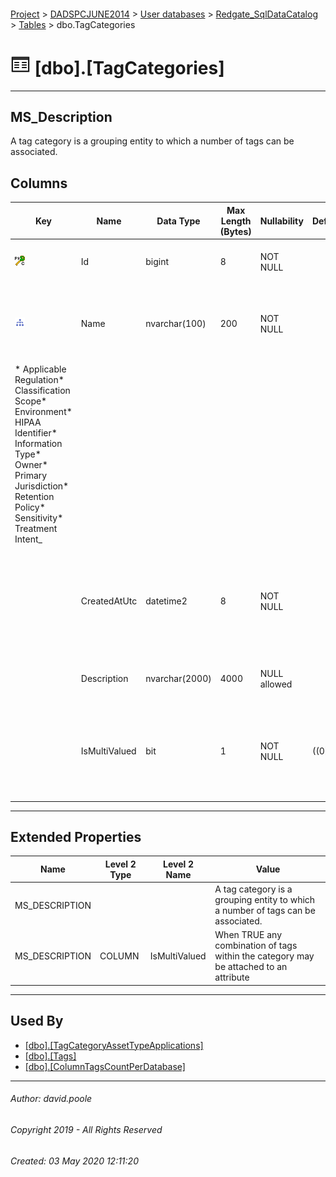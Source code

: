 #### 

[Project](../../../../readme.md) > [DADSPCJUNE2014](../../../readme.md) > [User databases](../../readme.md) > [Redgate_SqlDataCatalog](../readme.md) > [Tables](Tables.md) > dbo.TagCategories

# ![Tables](../../../../Images/Table32.png) [dbo].[TagCategories]

---

## <a name="#description"></a>MS_Description

A tag category is a grouping entity to which a number of tags can be associated.

## <a name="#columns"></a>Columns

| Key | Name | Data Type | Max Length (Bytes) | Nullability | Default | Description |
|---|---|---|---|---|---|---|
| [![Cluster Primary Key PK_TagCategories: Id](../../../../Images/pkcluster.png)](#indexes) | Id | bigint | 8 | NOT NULL |  | _The surrogate and primary key_ |
| [![Indexes IX_TagCategories_Name](../../../../Images/Index.png)](#indexes) | Name | nvarchar(100) | 200 | NOT NULL |  | _Simple label for the category.  Examples of which might be as follows.
* Applicable Regulation* Classification Scope* Environment* HIPAA Identifier* Information Type* Owner* Primary Jurisdiction* Retention Policy* Sensitivity* Treatment Intent_ |
|  | CreatedAtUtc | datetime2 | 8 | NOT NULL |  | _The timestamp for when a record was created as a result of activity through the user interface_ |
|  | Description | nvarchar(2000) | 4000 | NULL allowed |  | _Detailed description of the category_ |
|  | IsMultiValued | bit | 1 | NOT NULL | ((0)) | _When TRUE any combination of tags within the category may be attached to an attribute_ |


---

## <a name="#extendedproperties"></a>Extended Properties

| Name | Level 2 Type | Level 2 Name | Value |
|---|---|---|---|
| MS_DESCRIPTION |  |  | A tag category is a grouping entity to which a number of tags can be associated. |
| MS_DESCRIPTION | COLUMN | IsMultiValued | When TRUE any combination of tags within the category may be attached to an attribute |


---

## <a name="#usedby"></a>Used By

* [[dbo].[TagCategoryAssetTypeApplications]](TagCategoryAssetTypeApplications.md)
* [[dbo].[Tags]](Tags.md)
* [[dbo].[ColumnTagsCountPerDatabase]](../Views/ColumnTagsCountPerDatabase.md)


---

###### Author:  david.poole

###### Copyright 2019 - All Rights Reserved

###### Created: 03 May 2020 12:11:20

